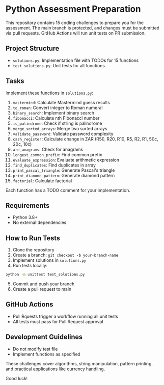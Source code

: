 # Python Assessment Preparation

This repository contains 15 coding challenges to prepare you for the assessment. The main branch is protected, and changes must be submitted via pull requests. GitHub Actions will run unit tests on PR submission.

## Project Structure
- `solutions.py`: Implementation file with TODOs for 15 functions
- `test_solutions.py`: Unit tests for all functions

## Tasks
Implement these functions in `solutions.py`:
1. `mastermind`: Calculate Mastermind guess results
2. `to_roman`: Convert integer to Roman numeral
3. `binary_search`: Implement binary search
4. `fibonacci`: Calculate nth Fibonacci number
5. `is_palindrome`: Check if string is palindrome
6. `merge_sorted_arrays`: Merge two sorted arrays
7. `validate_password`: Validate password complexity
8. `cash_register`: Calculate change in ZAR (R50, R20, R10, R5, R2, R1, 50c, 20c, 10c)
9. `are_anagrams`: Check for anagrams
10. `longest_common_prefix`: Find common prefix
11. `evaluate_expression`: Evaluate arithmetic expression
12. `find_duplicates`: Find duplicates in array
13. `print_pascal_triangle`: Generate Pascal's triangle
14. `print_diamond_pattern`: Generate diamond pattern
15. `factorial`: Calculate factorial

Each function has a TODO comment for your implementation.

## Requirements
- Python 3.8+
- No external dependencies

## How to Run Tests
1. Clone the repository
2. Create a branch: `git checkout -b your-branch-name`
3. Implement solutions in `solutions.py`
4. Run tests locally:
```bash
python -m unittest test_solutions.py
```
5. Commit and push your branch
6. Create a pull request to main

## GitHub Actions
- Pull Rquests trigger a workflow running all unit tests
- All tests must pass for Pull Request approval

## Development Guidelines
- Do not modify test file
- Implement functions as specified

These challenges cover algorithms, string manipulation, pattern printing, and practical applications like currency handling.

Good luck!
